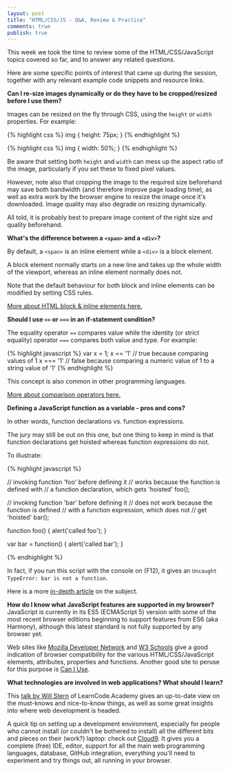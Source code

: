 ```yaml
---
layout: post
title: "HTML/CSS/JS - Q&A, Review & Practice"
comments: true
publish: true
---
```


This week we took the time to review some of the HTML/CSS/JavaScript topics covered so far, and to answer any related questions.

Here are some specific points of interest that came up during the session, together with any relevant example code snippets and resource links.


**Can I re-size images dynamically or do they have to be cropped/resized before I use them?**

Images can be resized on the fly through CSS, using the `height` or `width` properties. For example:

{% highlight css %}
img {
    height: 75px;
}
{% endhighlight %}

{% highlight css %}
img {
    width: 50%;
}
{% endhighlight %}

Be aware that setting both `height` and `width` can mess up the aspect ratio of the image, particularly if you set these to fixed pixel values.

However, note also that cropping the image to the required size beforehand may save both bandwidth (and therefore improve page loading time), as well as extra work by the browser engine to resize the image once it's downloaded. Image quality may also degrade on resizing dynamically. 

All told, it is probably best to prepare image content of the right size and quality beforehand.


**What's the difference between a `<span>` and a `<div>`?**

By default, a `<span>` is an inline element while a `<div>` is a block element. 

A block element normally starts on a new line and takes up the whole width of the viewport, whereas an inline element normally does not. 

Note that the default behaviour for both block and inline elements can be modified by setting CSS rules.

[More about HTML block & inline elements here.](http://www.w3schools.com/html/html_blocks.asp)


**Should I use `==` or `===` in an if-statement condition?**

The equality operator `==` compares value while the identity (or strict equality) operator `===` compares both value and type. For example:

{% highlight javascript %}
var x = 1;
x == '1'  // true because comparing values of 1
x === '1' // false because comparing a numeric value of 1 to a string value of '1'
{% endhighlight %}

This concept is also common in other programming languages.

[More about comparison operators here.](https://developer.mozilla.org/en-US/docs/Web/JavaScript/Reference/Operators/Comparison_Operators)


**Defining a JavaScript function as a variable - pros and cons?**

In other words, function declarations vs. function expressions. 

The jury may still be out on this one, but one thing to keep in mind is that function declarations get hoisted whereas function expressions do not.

To illustrate:

{% highlight javascript %}

// invoking function 'foo' before defining it
// works because the function is defined with 
// a function declaration, which gets 'hoisted'
foo();   


// invoking function 'bar' before defining it
// does not work because the function is defined
// with a function expression, which does not
// get 'hoisted'
bar();


function foo() {
    alert('called foo');
}


var bar = function() {
    alert('called bar');
}

{% endhighlight %}

In fact, if you run this script with the console on (F12), it gives an `Uncaught TypeError: bar is not a function`.

Here is a more [in-depth article](http://www.adequatelygood.com/JavaScript-Scoping-and-Hoisting.html) on the subject.


**How do I know what JavaScript features are supported in my browser?**
JavaScript is currently in its ES5 (ECMAScript 5) version with some of the most recent browser editions beginning to support features from ES6 (aka Harmony), although this latest standard is not fully supported by any browser yet.

Web sites like [Mozilla Developer Network](https://developer.mozilla.org/en-US/) and [W3 Schools](http://www.w3schools.com) give a good indication of browser compatibility for the various HTML/CSS/JavaScript elements, attributes, properties and functions. Another good site to peruse for this purpose is [Can I Use](http://www.caniuse.com).


**What technologies are involved in web applications? What should I learn?**

This [talk by Will Stern](https://www.youtube.com/watch?v=pB0WvcxTbCA) of LearnCode.Academy gives an up-to-date view on the must-knows and nice-to-know things, as well as some great insights into where web development is headed.

A quick tip on setting up a development environment, especially for people who cannot install (or couldn't be bothered to install) all the different bits and pieces on their (work?) laptop: check out [Cloud9](http://c9.io). It gives you a complete (free) IDE, editor, support for all the main web programming languages, database, GitHub integration, everything you'll need to experiment and try things out, all running in your browser.












